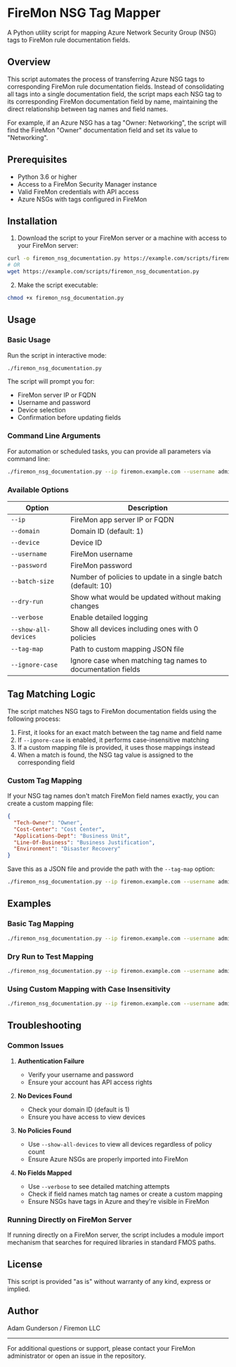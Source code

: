 # FireMon NSG Tag Mapper

A Python utility script for mapping Azure Network Security Group (NSG) tags to FireMon rule documentation fields.

## Overview

This script automates the process of transferring Azure NSG tags to corresponding FireMon rule documentation fields. Instead of consolidating all tags into a single documentation field, the script maps each NSG tag to its corresponding FireMon documentation field by name, maintaining the direct relationship between tag names and field names.

For example, if an Azure NSG has a tag "Owner: Networking", the script will find the FireMon "Owner" documentation field and set its value to "Networking".

## Prerequisites

- Python 3.6 or higher
- Access to a FireMon Security Manager instance
- Valid FireMon credentials with API access
- Azure NSGs with tags configured in FireMon

## Installation

1. Download the script to your FireMon server or a machine with access to your FireMon server:

```bash
curl -o firemon_nsg_documentation.py https://example.com/scripts/firemon_nsg_documentation.py
# OR
wget https://example.com/scripts/firemon_nsg_documentation.py
```

2. Make the script executable:

```bash
chmod +x firemon_nsg_documentation.py
```

## Usage

### Basic Usage

Run the script in interactive mode:

```bash
./firemon_nsg_documentation.py
```

The script will prompt you for:
- FireMon server IP or FQDN
- Username and password
- Device selection
- Confirmation before updating fields

### Command Line Arguments

For automation or scheduled tasks, you can provide all parameters via command line:

```bash
./firemon_nsg_documentation.py --ip firemon.example.com --username admin --password mypassword --device 1372
```

### Available Options

| Option | Description |
|--------|-------------|
| `--ip` | FireMon app server IP or FQDN |
| `--domain` | Domain ID (default: 1) |
| `--device` | Device ID |
| `--username` | FireMon username |
| `--password` | FireMon password |
| `--batch-size` | Number of policies to update in a single batch (default: 10) |
| `--dry-run` | Show what would be updated without making changes |
| `--verbose` | Enable detailed logging |
| `--show-all-devices` | Show all devices including ones with 0 policies |
| `--tag-map` | Path to custom mapping JSON file |
| `--ignore-case` | Ignore case when matching tag names to documentation fields |

## Tag Matching Logic

The script matches NSG tags to FireMon documentation fields using the following process:

1. First, it looks for an exact match between the tag name and field name
2. If `--ignore-case` is enabled, it performs case-insensitive matching
3. If a custom mapping file is provided, it uses those mappings instead
4. When a match is found, the NSG tag value is assigned to the corresponding field

### Custom Tag Mapping

If your NSG tag names don't match FireMon field names exactly, you can create a custom mapping file:

```json
{
  "Tech-Owner": "Owner",
  "Cost-Center": "Cost Center",
  "Applications-Dept": "Business Unit",
  "Line-Of-Business": "Business Justification",
  "Environment": "Disaster Recovery"
}
```

Save this as a JSON file and provide the path with the `--tag-map` option:

```bash
./firemon_nsg_documentation.py --ip firemon.example.com --username admin --password mypassword --device 1372 --tag-map my_mapping.json
```

## Examples

### Basic Tag Mapping

```bash
./firemon_nsg_documentation.py --ip firemon.example.com --username admin --password mypassword
```

### Dry Run to Test Mapping

```bash
./firemon_nsg_documentation.py --ip firemon.example.com --username admin --password mypassword --dry-run --verbose
```

### Using Custom Mapping with Case Insensitivity

```bash
./firemon_nsg_documentation.py --ip firemon.example.com --username admin --password mypassword --tag-map mapping.json --ignore-case
```

## Troubleshooting

### Common Issues

1. **Authentication Failure**
   - Verify your username and password
   - Ensure your account has API access rights

2. **No Devices Found**
   - Check your domain ID (default is 1)
   - Ensure you have access to view devices

3. **No Policies Found**
   - Use `--show-all-devices` to view all devices regardless of policy count
   - Ensure Azure NSGs are properly imported into FireMon

4. **No Fields Mapped**
   - Use `--verbose` to see detailed matching attempts
   - Check if field names match tag names or create a custom mapping
   - Ensure NSGs have tags in Azure and they're visible in FireMon

### Running Directly on FireMon Server

If running directly on a FireMon server, the script includes a module import mechanism that searches for required libraries in standard FMOS paths.

## License

This script is provided "as is" without warranty of any kind, express or implied.

## Author

Adam Gunderson / Firemon LLC

---

For additional questions or support, please contact your FireMon administrator or open an issue in the repository.
